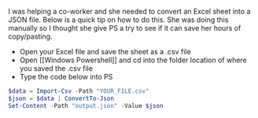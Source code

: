I was helping a co-worker and she needed to convert an Excel sheet into a JSON file. Below is a quick tip on how to do this. She was doing this manually so I thought she give PS a try to see if it can save her hours of copy/pasting.

- Open your Excel file and save the sheet as a .csv file
- Open [[Windows Powershell]] and cd into the folder location of where you saved the .csv file
- Type the code below into PS
``` powershell
$data = Import-Csv -Path "YOUR_FILE.csv"
$json = $data | ConvertTo-Json
Set-Content -Path "output.json" -Value $json
```
